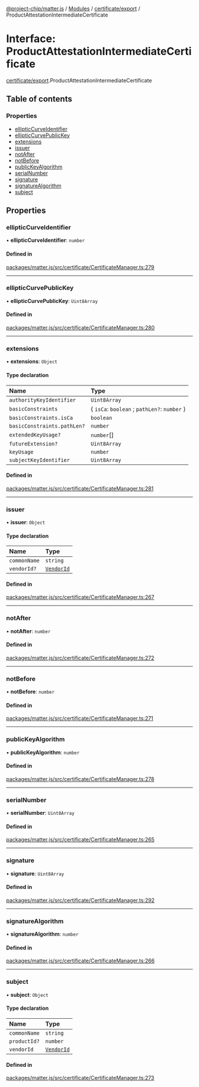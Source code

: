 [@project-chip/matter.js](../README.md) / [Modules](../modules.md) / [certificate/export](../modules/certificate_export.md) / ProductAttestationIntermediateCertificate

# Interface: ProductAttestationIntermediateCertificate

[certificate/export](../modules/certificate_export.md).ProductAttestationIntermediateCertificate

## Table of contents

### Properties

- [ellipticCurveIdentifier](certificate_export.ProductAttestationIntermediateCertificate.md#ellipticcurveidentifier)
- [ellipticCurvePublicKey](certificate_export.ProductAttestationIntermediateCertificate.md#ellipticcurvepublickey)
- [extensions](certificate_export.ProductAttestationIntermediateCertificate.md#extensions)
- [issuer](certificate_export.ProductAttestationIntermediateCertificate.md#issuer)
- [notAfter](certificate_export.ProductAttestationIntermediateCertificate.md#notafter)
- [notBefore](certificate_export.ProductAttestationIntermediateCertificate.md#notbefore)
- [publicKeyAlgorithm](certificate_export.ProductAttestationIntermediateCertificate.md#publickeyalgorithm)
- [serialNumber](certificate_export.ProductAttestationIntermediateCertificate.md#serialnumber)
- [signature](certificate_export.ProductAttestationIntermediateCertificate.md#signature)
- [signatureAlgorithm](certificate_export.ProductAttestationIntermediateCertificate.md#signaturealgorithm)
- [subject](certificate_export.ProductAttestationIntermediateCertificate.md#subject)

## Properties

### ellipticCurveIdentifier

• **ellipticCurveIdentifier**: `number`

#### Defined in

[packages/matter.js/src/certificate/CertificateManager.ts:279](https://github.com/project-chip/matter.js/blob/c0d55745d5279e16fdfaa7d2c564daa31e19c627/packages/matter.js/src/certificate/CertificateManager.ts#L279)

___

### ellipticCurvePublicKey

• **ellipticCurvePublicKey**: `Uint8Array`

#### Defined in

[packages/matter.js/src/certificate/CertificateManager.ts:280](https://github.com/project-chip/matter.js/blob/c0d55745d5279e16fdfaa7d2c564daa31e19c627/packages/matter.js/src/certificate/CertificateManager.ts#L280)

___

### extensions

• **extensions**: `Object`

#### Type declaration

| Name | Type |
| :------ | :------ |
| `authorityKeyIdentifier` | `Uint8Array` |
| `basicConstraints` | \{ `isCa`: `boolean` ; `pathLen?`: `number`  } |
| `basicConstraints.isCa` | `boolean` |
| `basicConstraints.pathLen?` | `number` |
| `extendedKeyUsage?` | `number`[] |
| `futureExtension?` | `Uint8Array` |
| `keyUsage` | `number` |
| `subjectKeyIdentifier` | `Uint8Array` |

#### Defined in

[packages/matter.js/src/certificate/CertificateManager.ts:281](https://github.com/project-chip/matter.js/blob/c0d55745d5279e16fdfaa7d2c564daa31e19c627/packages/matter.js/src/certificate/CertificateManager.ts#L281)

___

### issuer

• **issuer**: `Object`

#### Type declaration

| Name | Type |
| :------ | :------ |
| `commonName` | `string` |
| `vendorId?` | [`VendorId`](../modules/datatype_export.md#vendorid) |

#### Defined in

[packages/matter.js/src/certificate/CertificateManager.ts:267](https://github.com/project-chip/matter.js/blob/c0d55745d5279e16fdfaa7d2c564daa31e19c627/packages/matter.js/src/certificate/CertificateManager.ts#L267)

___

### notAfter

• **notAfter**: `number`

#### Defined in

[packages/matter.js/src/certificate/CertificateManager.ts:272](https://github.com/project-chip/matter.js/blob/c0d55745d5279e16fdfaa7d2c564daa31e19c627/packages/matter.js/src/certificate/CertificateManager.ts#L272)

___

### notBefore

• **notBefore**: `number`

#### Defined in

[packages/matter.js/src/certificate/CertificateManager.ts:271](https://github.com/project-chip/matter.js/blob/c0d55745d5279e16fdfaa7d2c564daa31e19c627/packages/matter.js/src/certificate/CertificateManager.ts#L271)

___

### publicKeyAlgorithm

• **publicKeyAlgorithm**: `number`

#### Defined in

[packages/matter.js/src/certificate/CertificateManager.ts:278](https://github.com/project-chip/matter.js/blob/c0d55745d5279e16fdfaa7d2c564daa31e19c627/packages/matter.js/src/certificate/CertificateManager.ts#L278)

___

### serialNumber

• **serialNumber**: `Uint8Array`

#### Defined in

[packages/matter.js/src/certificate/CertificateManager.ts:265](https://github.com/project-chip/matter.js/blob/c0d55745d5279e16fdfaa7d2c564daa31e19c627/packages/matter.js/src/certificate/CertificateManager.ts#L265)

___

### signature

• **signature**: `Uint8Array`

#### Defined in

[packages/matter.js/src/certificate/CertificateManager.ts:292](https://github.com/project-chip/matter.js/blob/c0d55745d5279e16fdfaa7d2c564daa31e19c627/packages/matter.js/src/certificate/CertificateManager.ts#L292)

___

### signatureAlgorithm

• **signatureAlgorithm**: `number`

#### Defined in

[packages/matter.js/src/certificate/CertificateManager.ts:266](https://github.com/project-chip/matter.js/blob/c0d55745d5279e16fdfaa7d2c564daa31e19c627/packages/matter.js/src/certificate/CertificateManager.ts#L266)

___

### subject

• **subject**: `Object`

#### Type declaration

| Name | Type |
| :------ | :------ |
| `commonName` | `string` |
| `productId?` | `number` |
| `vendorId` | [`VendorId`](../modules/datatype_export.md#vendorid) |

#### Defined in

[packages/matter.js/src/certificate/CertificateManager.ts:273](https://github.com/project-chip/matter.js/blob/c0d55745d5279e16fdfaa7d2c564daa31e19c627/packages/matter.js/src/certificate/CertificateManager.ts#L273)
